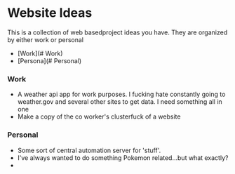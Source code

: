 # Website Ideas

This is a collection of web basedproject ideas you have. They are organized by either work or personal

*  [Work](# Work)
* [Persona](# Personal)

### Work

* A weather api app for work purposes. I fucking hate constantly going to weather.gov and several other sites to get data. I need something all in one
* Make a copy of the co worker's clusterfuck of a website

### Personal

* Some sort of central automation server for 'stuff'. 
* I've always wanted to do something Pokemon related...but what exactly?
*
